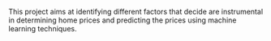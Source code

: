This project aims at identifying different factors that decide are instrumental in determining home prices and predicting the prices using machine learning techniques.
